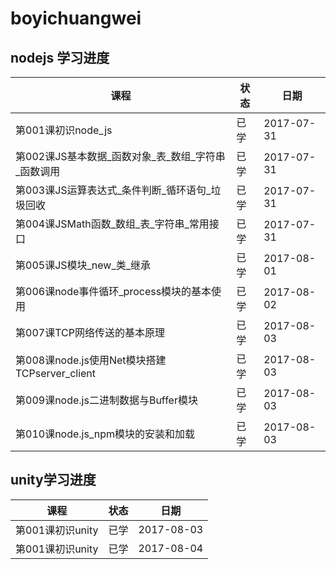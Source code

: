 # boyichuangwei
## nodejs 学习进度

| 课程 | 状态 | 日期 |
| --- | --- | --- |
| 第001课初识node_js | 已学 | 2017-07-31 |
| 第002课JS基本数据_函数对象_表_数组_字符串_函数调用 | 已学 | 2017-07-31 |
| 第003课JS运算表达式_条件判断_循环语句_垃圾回收 | 已学 | 2017-07-31 |
| 第004课JSMath函数_数组_表_字符串_常用接口 | 已学 | 2017-07-31 |
| 第005课JS模块_new_类_继承 | 已学 | 2017-08-01 |
| 第006课node事件循环_process模块的基本使用 | 已学 | 2017-08-02 |
| 第007课TCP网络传送的基本原理 | 已学 | 2017-08-03 |
| 第008课node.js使用Net模块搭建TCPserver_client | 已学 | 2017-08-03 |
| 第009课node.js二进制数据与Buffer模块 | 已学 | 2017-08-03 |
| 第010课node.js_npm模块的安装和加载 | 已学 | 2017-08-03 |

## unity学习进度
| 课程 | 状态 | 日期 |
| --- | --- | --- |
| 第001课初识unity | 已学 | 2017-08-03 |
| 第001课初识unity | 已学 | 2017-08-04 |

